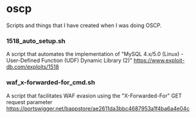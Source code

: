 # oscp
Scripts and things that I have created when I was doing OSCP.

### 1518_auto_setup.sh
A script that automates the implementation of "MySQL 4.x/5.0 (Linux) - User-Defined Function (UDF) Dynamic Library (2)"
https://www.exploit-db.com/exploits/1518

### waf_x-forwarded-for_cmd.sh
A script that facilitates WAF evasion using the "X-Forwarded-For" GET request parameter
https://portswigger.net/bappstore/ae2611da3bbc4687953a1f4ba6a4e04c
